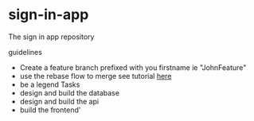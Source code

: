 # sign-in-app
The sign in app repository 


guidelines
- Create a feature branch prefixed with you firstname ie "JohnFeature" 
- use the rebase flow to merge see tutorial [here](https://www.youtube.com/watch?v=f1wnYdLEpgI)
- be a legend 
Tasks
- design and build the database
- design and build the api
- build the frontend'


